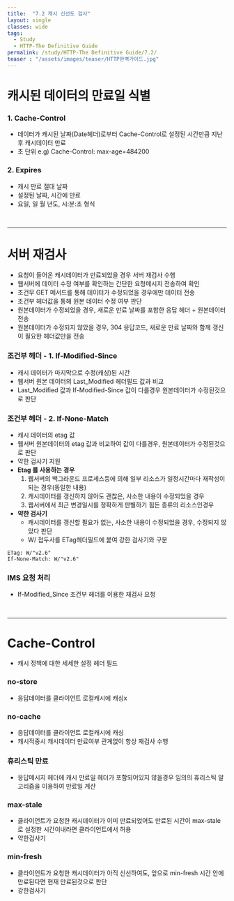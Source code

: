```yaml
---
title:  "7.2 캐시 신선도 검사"
layout: single
classes: wide
tags:
  - Study
  - HTTP-The Definitive Guide
permalink: /study/HTTP-The Definitive Guide/7.2/
teaser : "/assets/images/teaser/HTTP완벽가이드.jpg"
---
```

# 캐시된 데이터의 만료일 식별
### 1. Cache-Control
* 데이터가 캐시된 날짜(Date헤더)로부터 Cache-Control로 설정된 시간만큼 지난 후 캐시데이터 만료
* 초 단위
   e.g) Cache-Control: max-age=484200

### 2. Expires
* 캐시 만료 절대 날짜
* 설정된 날짜, 시간에 만료
* 요일, 일 월 년도, 시:분:초 형식

<br>

***

# 서버 재검사
* 요청이 들어온 캐시데이터가 만료되었을 경우 서버 재검사 수행
* 웹서버에 데이터 수정 여부를 확인하는 간단한 요청메시지 전송하여 확인
* 조건무 GET 메서드를 통해 데이터가 수정되었을 경우에만 데이터 전송
* 조건부 헤더값을 통해 원본 데이터 수정 여부 판단
* 원본데이터가 수정되었을 경우, 새로운 만료 날짜를 포함한 응답 헤더 + 원본데이터 전송
* 원본데이터가 수정되지 않았을 경우, 304 응답코드, 새로운 만료 날짜와 함께 갱신이 필요한 헤더값만을 전송

### 조건부 헤더 - 1. If-Modified-Since
* 캐시 데이터가 마지막으로 수정(캐싱)된 시간
* 웹서버 원본 데이터의  Last_Modified 헤더필드 값과 비교
* Last_Modified 값과 If-Modified-Since 값이 다를경우 원본데이터가 수정된것으로 판단

### 조건부 헤더 - 2. If-None-Match
* 캐시 데이터의 etag 값
* 웹서버 원본데이터의 etag 값과 비교하여 값이 다를경우, 원본데이터가 수정된것으로 판단
* 약한 검사기 지원
* **Etag 를 사용하는 경우**
	1. 웹서버의 백그라운드 프로세스등에 의해 일부 리소스가 일정시간마다 재작성이 되는 경우(동일한 내용)
	2. 캐시데이터를 갱신하지 않아도 괜찮은, 사소한 내용이 수정되었을 경우
	3. 웹서버에서 최근 변경일시를 정확하게 판별하기 힘든 종류의 리소스인경우
* **약한 검사기**
	* 캐시데이터를 갱신할 필요가 없는, 사소한 내용이 수정되었을 경우, 수정되지 않았다 판단
	* W/ 접두사를 ETag헤더필드에 붙여 강한 검사기와 구분

```
ETag: W/"v2.6"
If-None-Match: W/"v2.6"
```

### IMS 요청 처리
* If-Modified_Since 조건부 헤더를 이용한 재검사 요청

<br>

***

# Cache-Control
* 캐시 정책에 대한 세세한 설정 헤더 필드

### no-store
* 응답데이터를 클라이언트 로컬캐시에 캐싱x 

### no-cache
* 응답데이터를 클라이언트 로컬캐시에 캐싱
* 캐시적중시 캐시데이터 만료여부 관계없이 항상 재검사 수행

### 휴리스틱 만료
* 응답메시지 헤더에 캐시 만료일 헤더가 포함되어있지 않을경우 임의의 휴리스틱 알고리즘을 이용하여 만료일 계산

### max-stale
* 클라이언트가 요청한 캐시데이터가 이미 만료되었어도 만료된 시간이 max-stale 로 설정한 시간이내라면 클라이언트에서 허용
* 약한검사기

### min-fresh
* 클라이언트가 요청한 캐시데이터가 아직 신선하여도, 앞으로 min-fresh 시간 안에 만료된다면 현재 만료된것으로 판단
* 강한검사기